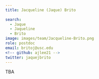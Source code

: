 ```yaml
---
title: Jacqueline (Jaque) Brito
 
search:
  - Jaque
  - Jaqueline
  - Brito
image: images/team/Jacqueline-Brito.png
role: postdoc
email: britoj@usc.edu
<!-- github: ajlee21 -->
twitter: jaquejbrito
---
```


TBA
